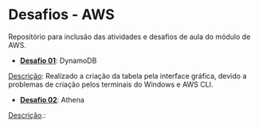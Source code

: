 

# Desafios - AWS

Repositório para inclusão das atividades e desafios de aula do módulo de AWS.

- **<u>Desafio 01</u>**: DynamoDB

<u>Descrição</u>: Realizado a criação da tabela pela interface gráfica, devido a problemas de criação pelos terminais do Windows e AWS CLI.

- **<u>Desafio 02</u>**: Athena

<u>Descrição</u>.: